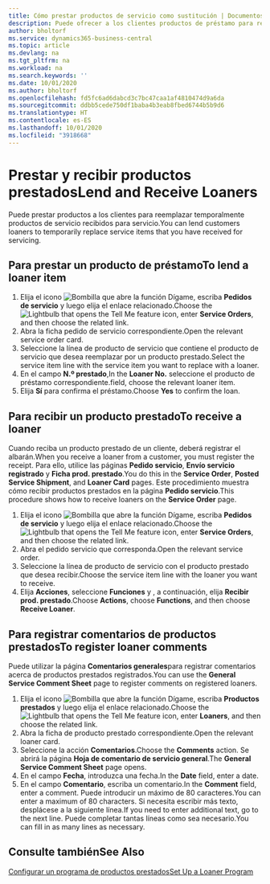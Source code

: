 ```yaml
---
title: Cómo prestar productos de servicio como sustitución | Documentos de Microsoft
description: Puede ofrecer a los clientes productos de préstamo para reemplazar temporalmente productos de servicio recibidos para servicio.
author: bholtorf
ms.service: dynamics365-business-central
ms.topic: article
ms.devlang: na
ms.tgt_pltfrm: na
ms.workload: na
ms.search.keywords: ''
ms.date: 10/01/2020
ms.author: bholtorf
ms.openlocfilehash: fd5fc6ad6dabcd3c7bc47caa1af4810474d9a6da
ms.sourcegitcommit: ddbb5cede750df1baba4b3eab8fbed6744b5b9d6
ms.translationtype: HT
ms.contentlocale: es-ES
ms.lasthandoff: 10/01/2020
ms.locfileid: "3918668"
---
```

# <a name="lend-and-receive-loaners"></a><span data-ttu-id="62d4d-103">Prestar y recibir productos prestados</span><span class="sxs-lookup"><span data-stu-id="62d4d-103">Lend and Receive Loaners</span></span>
<span data-ttu-id="62d4d-104">Puede prestar productos a los clientes para reemplazar temporalmente productos de servicio recibidos para servicio.</span><span class="sxs-lookup"><span data-stu-id="62d4d-104">You can lend customers loaners to temporarily replace service items that you have received for servicing.</span></span>  
  
## <a name="to-lend-a-loaner-item"></a><span data-ttu-id="62d4d-105">Para prestar un producto de préstamo</span><span class="sxs-lookup"><span data-stu-id="62d4d-105">To lend a loaner item</span></span>    
1. <span data-ttu-id="62d4d-106">Elija el icono ![Bombilla que abre la función Dígame](media/ui-search/search_small.png "Dígame qué desea hacer"), escriba **Pedidos de servicio** y luego elija el enlace relacionado.</span><span class="sxs-lookup"><span data-stu-id="62d4d-106">Choose the ![Lightbulb that opens the Tell Me feature](media/ui-search/search_small.png "Tell me what you want to do") icon, enter **Service Orders**, and then choose the related link.</span></span>  
2. <span data-ttu-id="62d4d-107">Abra la ficha pedido de servicio correspondiente.</span><span class="sxs-lookup"><span data-stu-id="62d4d-107">Open the relevant service order card.</span></span>  
3. <span data-ttu-id="62d4d-108">Seleccione la línea de producto de servicio que contiene el producto de servicio que desea reemplazar por un producto prestado.</span><span class="sxs-lookup"><span data-stu-id="62d4d-108">Select the service item line with the service item you want to replace with a loaner.</span></span>  
4. <span data-ttu-id="62d4d-109">En el campo **N.º prestado**,</span><span class="sxs-lookup"><span data-stu-id="62d4d-109">In the **Loaner No.**</span></span> <span data-ttu-id="62d4d-110">seleccione el producto de préstamo correspondiente.</span><span class="sxs-lookup"><span data-stu-id="62d4d-110">field, choose the relevant loaner item.</span></span>  
5. <span data-ttu-id="62d4d-111">Elija **Sí** para confirma el préstamo.</span><span class="sxs-lookup"><span data-stu-id="62d4d-111">Choose **Yes** to confirm the loan.</span></span>  

## <a name="to-receive-a-loaner"></a><span data-ttu-id="62d4d-112">Para recibir un producto prestado</span><span class="sxs-lookup"><span data-stu-id="62d4d-112">To receive a loaner</span></span>  
<span data-ttu-id="62d4d-113">Cuando reciba un producto prestado de un cliente, deberá registrar el albarán.</span><span class="sxs-lookup"><span data-stu-id="62d4d-113">When you receive a loaner from a customer, you must register the receipt.</span></span> <span data-ttu-id="62d4d-114">Para ello, utilice las páginas **Pedido servicio**, **Envío servicio registrado** y **Ficha prod. prestado**.</span><span class="sxs-lookup"><span data-stu-id="62d4d-114">You do this in the **Service Order**, **Posted Service Shipment**, and **Loaner Card** pages.</span></span> <span data-ttu-id="62d4d-115">Este procedimiento muestra cómo recibir productos prestados en la página **Pedido servicio**.</span><span class="sxs-lookup"><span data-stu-id="62d4d-115">This procedure shows how to receive loaners on the **Service Order** page.</span></span>  
  
1. <span data-ttu-id="62d4d-116">Elija el icono ![Bombilla que abre la función Dígame](media/ui-search/search_small.png "Dígame qué desea hacer"), escriba **Pedidos de servicio** y luego elija el enlace relacionado.</span><span class="sxs-lookup"><span data-stu-id="62d4d-116">Choose the ![Lightbulb that opens the Tell Me feature](media/ui-search/search_small.png "Tell me what you want to do") icon, enter **Service Orders**, and then choose the related link.</span></span>  
2. <span data-ttu-id="62d4d-117">Abra el pedido servicio que corresponda.</span><span class="sxs-lookup"><span data-stu-id="62d4d-117">Open the relevant service order.</span></span>  
3. <span data-ttu-id="62d4d-118">Seleccione la línea de producto de servicio con el producto prestado que desea recibir.</span><span class="sxs-lookup"><span data-stu-id="62d4d-118">Choose the service item line with the loaner you want to receive.</span></span>  
4. <span data-ttu-id="62d4d-119">Elija **Acciones**, seleccione **Funciones** y , a continuación, elija **Recibir prod. prestado**.</span><span class="sxs-lookup"><span data-stu-id="62d4d-119">Choose **Actions**, choose **Functions**, and then choose **Receive Loaner**.</span></span>  

## <a name="to-register-loaner-comments"></a><span data-ttu-id="62d4d-120">Para registrar comentarios de productos prestados</span><span class="sxs-lookup"><span data-stu-id="62d4d-120">To register loaner comments</span></span>  
<span data-ttu-id="62d4d-121">Puede utilizar la página **Comentarios generales**para registrar comentarios acerca de productos prestados registrados.</span><span class="sxs-lookup"><span data-stu-id="62d4d-121">You can use the **General Service Comment Sheet** page to register comments on registered loaners.</span></span>  
  
1. <span data-ttu-id="62d4d-122">Elija el icono ![Bombilla que abre la función Dígame](media/ui-search/search_small.png "Dígame qué desea hacer"), escriba **Productos prestados** y luego elija el enlace relacionado.</span><span class="sxs-lookup"><span data-stu-id="62d4d-122">Choose the ![Lightbulb that opens the Tell Me feature](media/ui-search/search_small.png "Tell me what you want to do") icon, enter **Loaners**, and then choose the related link.</span></span>  
2. <span data-ttu-id="62d4d-123">Abra la ficha de producto prestado correspondiente.</span><span class="sxs-lookup"><span data-stu-id="62d4d-123">Open the relevant loaner card.</span></span>  
3. <span data-ttu-id="62d4d-124">Seleccione la acción **Comentarios**.</span><span class="sxs-lookup"><span data-stu-id="62d4d-124">Choose the **Comments** action.</span></span> <span data-ttu-id="62d4d-125">Se abrirá la página **Hoja de comentario de servicio general**.</span><span class="sxs-lookup"><span data-stu-id="62d4d-125">The **General Service Comment Sheet** page opens.</span></span>  
4. <span data-ttu-id="62d4d-126">En el campo **Fecha**, introduzca una fecha.</span><span class="sxs-lookup"><span data-stu-id="62d4d-126">In the **Date** field, enter a date.</span></span>  
5. <span data-ttu-id="62d4d-127">En el campo **Comentario**, escriba un comentario.</span><span class="sxs-lookup"><span data-stu-id="62d4d-127">In the **Comment** field, enter a comment.</span></span> <span data-ttu-id="62d4d-128">Puede introducir un máximo de 80 caracteres.</span><span class="sxs-lookup"><span data-stu-id="62d4d-128">You can enter a maximum of 80 characters.</span></span> <span data-ttu-id="62d4d-129">Si necesita escribir más texto, desplácese a la siguiente línea.</span><span class="sxs-lookup"><span data-stu-id="62d4d-129">If you need to enter additional text, go to the next line.</span></span> <span data-ttu-id="62d4d-130">Puede completar tantas líneas como sea necesario.</span><span class="sxs-lookup"><span data-stu-id="62d4d-130">You can fill in as many lines as necessary.</span></span>  
  
## <a name="see-also"></a><span data-ttu-id="62d4d-131">Consulte también</span><span class="sxs-lookup"><span data-stu-id="62d4d-131">See Also</span></span>  
[<span data-ttu-id="62d4d-132">Configurar un programa de productos prestados</span><span class="sxs-lookup"><span data-stu-id="62d4d-132">Set Up a Loaner Program</span></span>](service-how-setup-loaner-program.md)   
